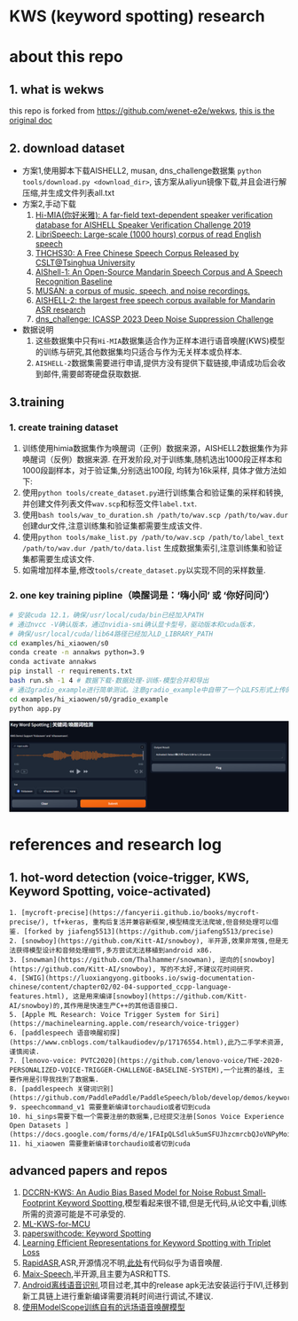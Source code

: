 KWS (keyword spotting) research
===========================================================

# about this repo
## 1. what is wekws
this repo is forked from https://github.com/wenet-e2e/wekws, [this is the original doc](./README-wekws.md)
## 2. download dataset
* 方案1,使用脚本下载AISHELL2, musan, dns_challenge数据集
  `python tools/download.py <download_dir>`, 该方案从aliyun镜像下载,并且会进行解压缩,并生成文件列表all.txt
* 方案2,手动下载
  1. [Hi-MIA(你好米雅): A far-field text-dependent speaker verification database for AISHELL Speaker Verification Challenge 2019](https://www.openslr.org/85/)
  2. [LibriSpeech: Large-scale (1000 hours) corpus of read English speech](https://www.openslr.org/12/)
  3. [THCHS30: A Free Chinese Speech Corpus Released by CSLT@Tsinghua University](https://www.openslr.org/18/)
  4. [AIShell-1: An Open-Source Mandarin Speech Corpus and A Speech Recognition Baseline](http://www.openslr.org/33/)
  5. [MUSAN: a corpus of music, speech, and noise recordings.](https://www.openslr.org/17/)
  6. [AISHELL-2: the largest free speech corpus available for Mandarin ASR research](https://github.com/kaldi-asr/kaldi/tree/master/egs/aishell2)
  7. [dns_challenge: ICASSP 2023 Deep Noise Suppression Challenge](https://github.com/microsoft/DNS-Challenge)
* 数据说明
  1. 这些数据集中只有`Hi-MIA`数据集适合作为正样本进行语音唤醒(KWS)模型的训练与研究,其他数据集均只适合与作为无关样本或负样本.
  2. `AISHELL-2`数据集需要进行申请,提供方没有提供下载链接,申请成功后会收到邮件,需要邮寄硬盘获取数据.
## 3.training
### 1. create training dataset
  1. 训练使用himia数据集作为唤醒词（正例）数据来源，AISHELL2数据集作为非唤醒词（反例）数据来源. 在开发阶段,对于训练集,随机选出1000段正样本和1000段副样本，对于验证集,分别选出100段, 均转为16k采样, 具体才做方法如下:
  2. 使用`python tools/create_dataset.py`进行训练集合和验证集的采样和转换, 并创建文件列表文件`wav.scp`和标签文件`label.txt`.
  3. 使用`bash tools/wav_to_duration.sh /path/to/wav.scp /path/to/wav.dur`创建dur文件,注意训练集和验证集都需要生成该文件.
  4. 使用`python tools/make_list.py /path/to/wav.scp /path/to/label_text /path/to/wav.dur /path/to/data.list` 生成数据集索引,注意训练集和验证集都需要生成该文件.
  5. 如需增加样本量,修改`tools/create_dataset.py`以实现不同的采样数量.
### 2. one key training pipline（唤醒词是：‘嗨小问’ 或 ‘你好问问’）
  ```bash
  # 安装cuda 12.1，确保/usr/local/cuda/bin已经加入PATH
  # 通过nvcc -V确认版本，通过nvidia-smi确认显卡型号，驱动版本和cuda版本，
  # 确保/usr/local/cuda/lib64路径已经加入LD_LIBRARY_PATH
  cd examples/hi_xiaowen/s0
  conda create -n annakws python=3.9
  conda activate annakws
  pip install -r requirements.txt
  bash run.sh -1 4 # 数据下载-数据处理-训练-模型合并和导出
  # 通过gradio_example进行简单测试。注意gradio_example中自带了一个以LFS形式上传的模型文件和若干音频文件，你可以替换为自己训练的其他模型。
  cd examples/hi_xiaowen/s0/gradio_example
  python app.py
  ```
  ![img](docs/xiaowen_gradio_example.png)

# references and research log
## 1. hot-word detection (voice-trigger, KWS, Keyword Spotting, voice-activated)
    1. [mycroft-precise](https://fancyerii.github.io/books/mycroft-precise/), tf+keras, 重构后复活并兼容新框架,模型精度无法爬坡,但音频处理可以借鉴. [forked by jiafeng5513](https://github.com/jiafeng5513/precise)
    2. [snowboy](https://github.com/Kitt-AI/snowboy), 半开源,效果非常强,但是无法获得模型设计和音频处理细节,多方尝试无法移植到android x86.
    3. [snowman](https://github.com/Thalhammer/snowman), 逆向的[snowboy](https://github.com/Kitt-AI/snowboy), 写的不太好,不建议花时间研究.
    4. [SWIG](https://luoxiangyong.gitbooks.io/swig-documentation-chinese/content/chapter02/02-04-supported_ccpp-language-features.html), 这是用来编译[snowboy](https://github.com/Kitt-AI/snowboy)的,其作用是快速生产C++的其他语音接口.
    5. [Apple ML Research: Voice Trigger System for Siri](https://machinelearning.apple.com/research/voice-trigger)
    6. [paddlespeech 语音唤醒初探](https://www.cnblogs.com/talkaudiodev/p/17176554.html),此乃二手学术资源,谨慎阅读.
    7. [lenovo-voice: PVTC2020](https://github.com/lenovo-voice/THE-2020-PERSONALIZED-VOICE-TRIGGER-CHALLENGE-BASELINE-SYSTEM),一个比赛的基线, 主要作用是引导我找到了数据集.
    8. [paddlespeech 关键词识别](https://github.com/PaddlePaddle/PaddleSpeech/blob/develop/demos/keyword_spotting/README_cn.md)
    9. speechcommand_v1 需要重新编译torchaudio或者切到cuda
    10. hi_sinps需要下载一个需要注册的数据集,已经提交注册[Sonos Voice Experience Open Datasets ](https://docs.google.com/forms/d/e/1FAIpQLSdluk5umSFUJhzcmrcbQJoVNPyMoiQgLoMEXS11Bju0_fF_kw/viewform)
    11. hi_xiaowen 需要重新编译torchaudio或者切到cuda
## advanced papers and repos
   1. [DCCRN-KWS: An Audio Bias Based Model for Noise Robust Small-Footprint Keyword Spotting](https://arxiv.org/pdf/2305.12331.pdf),模型看起来很不错,但是无代码,从论文中看,训练所需的资源可能是不可承受的.
   2. [ML-KWS-for-MCU](https://github.com/ARM-software/ML-KWS-for-MCU)
   3. [paperswithcode: Keyword Spotting](https://paperswithcode.com/task/keyword-spotting/codeless?page=2)
   4. [Learning Efficient Representations for Keyword Spotting with Triplet Loss](https://github.com/roman-vygon/triplet_loss_kws)
   5. [RapidASR](https://github.com/RapidAI/RapidASR),ASR,开源情况不明,[此处](https://github.com/alibaba-damo-academy/FunASR)有代码似乎为语音唤醒.
   6. [Maix-Speech](https://github.com/sipeed/Maix-Speech/blob/master/README_ZH.md),半开源,且主要为ASR和TTS.
   7. [Android离线语音识别](https://xiangnan.github.io/2016/08/19/Android%E7%A6%BB%E7%BA%BF%E8%AF%AD%E9%9F%B3%E8%AF%86%E5%88%AB/),项目过老,其中的release apk无法安装运行于IVI,迁移到新工具链上进行重新编译需要消耗时间进行调试,不建议.
   8. [使用ModelScope训练自有的远场语音唤醒模型](https://developer.aliyun.com/article/1210234)
